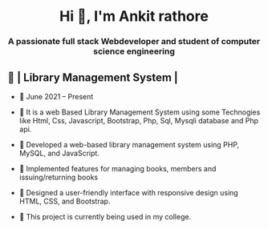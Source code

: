 <h1 align="center">Hi 👋, I'm Ankit rathore</h1>
<h3 align="center">A passionate full stack Webdeveloper and student of computer science engineering</h3>

## 🔭 | Library Management System | 

- 🤝 June 2021 – Present
  
- 📄 It is a web Based Library Management System using some Technogies like Html, Css, Javascript, Bootstrap, Php, Sql, Mysqli database and Php api. 

- 📄 Developed a web-based library management system using PHP, MySQL, and JavaScript.

- 📄 Implemented features for managing books, members and issuing/returning books

- 📄 Designed a user-friendly interface with responsive design using HTML, CSS, and Bootstrap.

- 📄 This project is currently being used in my college.
